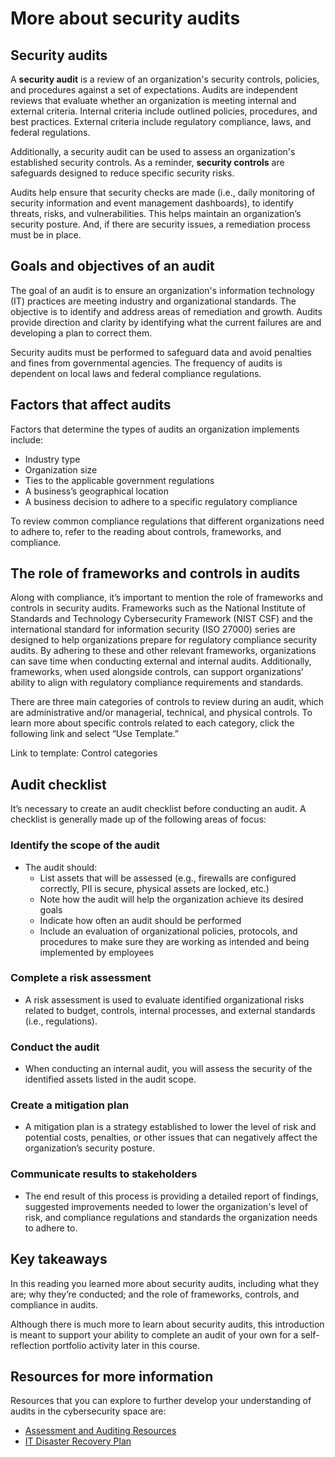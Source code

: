 # More about security audits
## **Security audits**
A **security audit** is a review of an organization's security controls, policies, and procedures against a set of expectations. Audits are independent reviews that evaluate whether an organization is meeting internal and external criteria. Internal criteria include outlined policies, procedures, and best practices. External criteria include regulatory compliance, laws, and federal regulations. 

Additionally, a security audit can be used to assess an organization's established security controls. As a reminder, **security controls** are safeguards designed to reduce specific security risks. 

Audits help ensure that security checks are made (i.e., daily monitoring of security information and event management dashboards), to identify threats, risks, and vulnerabilities. This helps maintain an organization’s security posture. And, if there are security issues, a remediation process must be in place.

## **Goals and objectives of an audit**
The goal of an audit is to ensure an organization's information technology (IT) practices are meeting industry and organizational standards. The objective is to identify and address areas of remediation and growth. Audits provide direction and clarity by identifying what the current failures are and developing a plan to correct them. 

Security audits must be performed to safeguard data and avoid penalties and fines from governmental agencies. The frequency of audits is dependent on local laws and federal compliance regulations.

## **Factors that affect audits**
Factors that determine the types of audits an organization implements include: 
- Industry type
- Organization size
- Ties to the applicable government regulations
- A business’s geographical location
- A business decision to adhere to a specific regulatory compliance

To review common compliance regulations that different organizations need to adhere to, refer to the reading about controls, frameworks, and compliance.

## **The role of frameworks and controls in audits**
Along with compliance, it’s important to mention the role of frameworks and controls in security audits. Frameworks such as the National Institute of Standards and Technology Cybersecurity Framework (NIST CSF) and the international standard for information security (ISO 27000) series are designed to help organizations prepare for regulatory compliance security audits. By adhering to these and other relevant frameworks, organizations can save time when conducting external and internal audits. Additionally, frameworks, when used alongside controls, can support organizations’ ability to align with regulatory compliance requirements and standards.  

There are three main categories of controls to review during an audit, which are administrative and/or managerial, technical, and physical controls. To learn more about specific controls related to each category, click the following link and select “Use Template.” 

Link to template: Control categories

## **Audit checklist**
It’s necessary to create an audit checklist before conducting an audit. A checklist is generally made up of the following areas of focus:

### **Identify the scope of the audit**
- The audit should:
    - List assets that will be assessed (e.g., firewalls are configured correctly, PII is secure, physical assets are locked, etc.)
    - Note how the audit will help the organization achieve its desired goals
    - Indicate how often an audit should be performed
    - Include an evaluation of organizational policies, protocols, and procedures to make sure they are working as intended and being implemented by employees

### **Complete a risk assessment**
- A risk assessment is used to evaluate identified organizational risks related to budget, controls, internal processes, and external standards (i.e., regulations).

### **Conduct the audit**

- When conducting an internal audit, you will assess the security of the identified assets listed in the audit scope.

### **Create a mitigation plan**

- A mitigation plan is a strategy established to lower the level of risk and potential costs, penalties, or other issues that can negatively affect the organization’s security posture. 

### **Communicate results to stakeholders**

- The end result of this process is providing a detailed report of findings, suggested improvements needed to lower the organization's level of risk, and compliance regulations and standards the organization needs to adhere to. 

## **Key takeaways**
In this reading you learned more about security audits, including what they are; why they’re conducted; and the role of frameworks, controls, and compliance in audits. 

Although there is much more to learn about security audits, this introduction is meant to support your ability to complete an audit of your own for a self-reflection portfolio activity later in this course.

## **Resources for more information**
Resources that you can explore to further develop your understanding of audits in the cybersecurity space are: 
- [Assessment and Auditing Resources](https://www.nist.gov/cyberframework/assessment-auditing-resources)
- [IT Disaster Recovery Plan](https://www.ready.gov/business/emergency-plans/recovery-plan)
